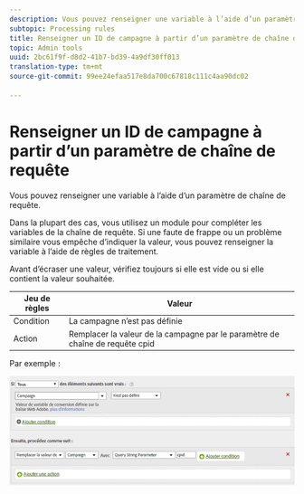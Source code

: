 ```yaml
---
description: Vous pouvez renseigner une variable à l’aide d’un paramètre de chaîne de requête.
subtopic: Processing rules
title: Renseigner un ID de campagne à partir d’un paramètre de chaîne de requête
topic: Admin tools
uuid: 2bc61f9f-d8d2-41b7-bd39-4a9df30ff013
translation-type: tm+mt
source-git-commit: 99ee24efaa517e8da700c67818c111c4aa90dc02

---
```



# Renseigner un ID de campagne à partir d’un paramètre de chaîne de requête

Vous pouvez renseigner une variable à l’aide d’un paramètre de chaîne de requête.

Dans la plupart des cas, vous utilisez un module pour compléter les variables de la chaîne de requête. Si une faute de frappe ou un problème similaire vous empêche d’indiquer la valeur, vous pouvez renseigner la variable à l’aide de règles de traitement.

Avant d’écraser une valeur, vérifiez toujours si elle est vide ou si elle contient la valeur souhaitée.

| Jeu de règles | Valeur |
|---|---|
| Condition | La campagne n’est pas définie |
| Action | Remplacer la valeur de la campagne par le paramètre de chaîne de requête cpid |

Par exemple :

![](assets/set-campaign-conditionally.png)

